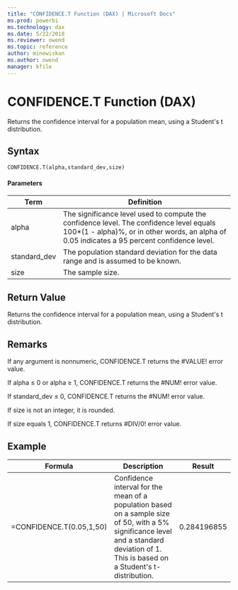```yaml
---
title: "CONFIDENCE.T Function (DAX) | Microsoft Docs"
ms.prod: powerbi 
ms.technology: dax
ms.date: 5/22/2018
ms.reviewer: owend
ms.topic: reference
author: minewiskan
ms.author: owend
manager: kfile
---
```

# CONFIDENCE.T Function (DAX)
Returns the confidence interval for a population mean, using a Student's t distribution.  
  
## Syntax  
  
```dax
CONFIDENCE.T(alpha,standard_dev,size)  
```
  
#### Parameters  
  
|Term|Definition|  
|--------|--------------|  
|alpha|The significance level used to compute the confidence level. The confidence level equals 100*(1 - alpha)%, or in other words, an alpha of 0.05 indicates a 95 percent confidence level.|  
|standard_dev|The population standard deviation for the data range and is assumed to be known.|  
|size|The sample size.|  
  
## Return Value  
Returns the confidence interval for a population mean, using a Student's t distribution.  
  
## Remarks  
If any argument is nonnumeric, CONFIDENCE.T returns the #VALUE! error value.  
  
If alpha ≤ 0 or alpha ≥ 1, CONFIDENCE.T returns the #NUM! error value.  
  
If standard_dev ≤ 0, CONFIDENCE.T returns the #NUM! error value.  
  
If size is not an integer, it is rounded.  
  
If size equals 1, CONFIDENCE.T returns #DIV/0! error value.  
  
## Example  
  
|Formula|Description|Result|  
|-----------|---------------|----------|  
|=CONFIDENCE.T(0.05,1,50)|Confidence interval for the mean of a population based on a sample size of 50, with a 5% significance level and a standard deviation of 1. This is based on a Student's t-distribution.|0.284196855|  
  
